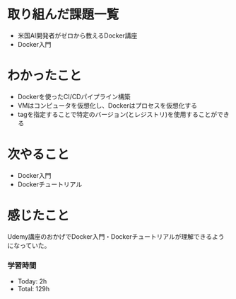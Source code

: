 # 取り組んだ課題一覧
- 米国AI開発者がゼロから教えるDocker講座
- Docker入門

# わかったこと
- Dockerを使ったCI/CDパイプライン構築
- VMはコンピュータを仮想化し、Dockerはプロセスを仮想化する
- tagを指定することで特定のバージョン(とレジストリ)を使用することができる

# 次やること
- Docker入門
- Dockerチュートリアル

# 感じたこと
Udemy講座のおかげでDocker入門・Dockerチュートリアルが理解できるようになっていた。

### 学習時間
- Today: 2h
- Total: 129h